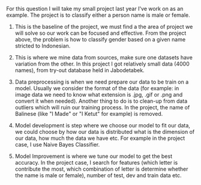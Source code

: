 For this question I will take my small project last year I've work on as an example. The project is to classify either a person name is male or female.

1.  This is the baseline of the project, we must find a the area of project we will solve so our work can be focused and effective. From the project above, the problem is how to classify gender based on a given name stricted to Indonesian.

2.  This is where we mine data from sources, make sure one datasets have variation from the other. In this project I got relatively small data (4000 names), from try-out database held in Jabodetabek.

3.  Data preprocessing is when we need prepare our data to be train on a model. Usually we consider the format of the data (for example: in image data we need to know what extension is .jpg, .gif or .png and convert it when needed). Another thing to do is to clean-up from data outliers which will ruin our training process. In the project, the name of Balinese (like "I Made" or "I Ketut" for example) is removed.

4.  Model development is step where we choose our model to fit our data, we could choose by how our data is distributed what is the dimension of our data, how much the data we have etc. For example in the project case, I use Naive Bayes Classifier.

5.  Model Improvement is where we tune our model to get the best accuracy. In the project case, I search for features (which letter is contribute the most, which combination of letter is determine whether the name is male or female), number of test, dev and train data etc.
